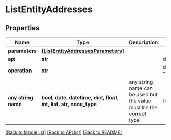 # ListEntityAddresses


## Properties
Name | Type | Description | Notes
------------ | ------------- | ------------- | -------------
**parameters** | [**[ListEntityAddressesParameters]**](ListEntityAddressesParameters.md) |  | 
**api** | **str** |  | defaults to "entities"
**operation** | **str** |  | defaults to "list_entity_addresses"
**any string name** | **bool, date, datetime, dict, float, int, list, str, none_type** | any string name can be used but the value must be the correct type | [optional]

[[Back to Model list]](../README.md#documentation-for-models) [[Back to API list]](../README.md#documentation-for-api-endpoints) [[Back to README]](../README.md)


